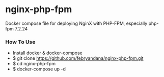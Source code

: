 # nginx-php-fpm
Docker compose file for deploying NginX with PHP-FPM, especially php-fpm 7.2.24

### How To Use
- Install docker & docker-compose
- $ git clone https://github.com/febryandana/nginx-php-fpm.git
- $ cd nginx-php-fpm
- $ docker-compose up -d
